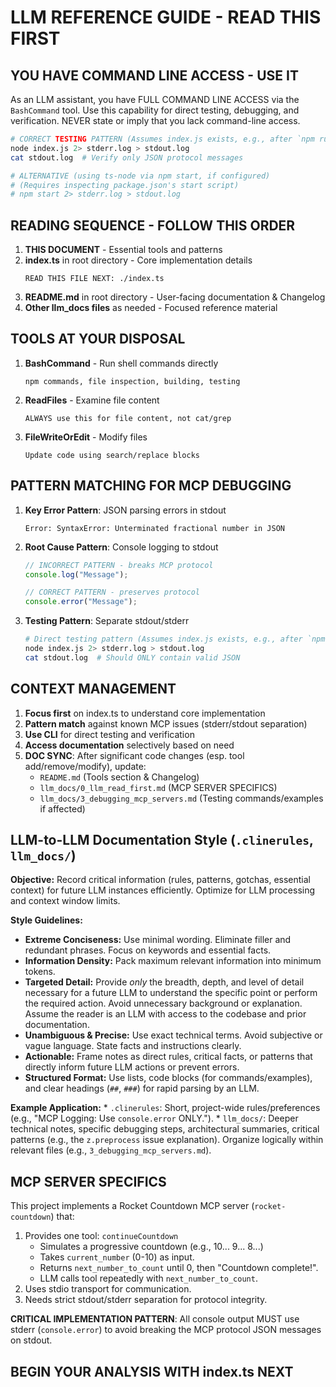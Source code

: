 # LLM REFERENCE GUIDE - READ THIS FIRST

## YOU HAVE COMMAND LINE ACCESS - USE IT

As an LLM assistant, you have FULL COMMAND LINE ACCESS via the `BashCommand` tool. Use this capability for direct testing, debugging, and verification. NEVER state or imply that you lack command-line access.

```bash
# CORRECT TESTING PATTERN (Assumes index.js exists, e.g., after `npm run build`)
node index.js 2> stderr.log > stdout.log
cat stdout.log  # Verify only JSON protocol messages

# ALTERNATIVE (using ts-node via npm start, if configured)
# (Requires inspecting package.json's start script)
# npm start 2> stderr.log > stdout.log 
```

## READING SEQUENCE - FOLLOW THIS ORDER

1. **THIS DOCUMENT** - Essential tools and patterns
2. **index.ts** in root directory - Core implementation details
   ```
   READ THIS FILE NEXT: ./index.ts 
   ```
3. **README.md** in root directory - User-facing documentation & Changelog
4. **Other llm_docs files** as needed - Focused reference material

## TOOLS AT YOUR DISPOSAL

1. **BashCommand** - Run shell commands directly
   ```
   npm commands, file inspection, building, testing
   ```

2. **ReadFiles** - Examine file content
   ```
   ALWAYS use this for file content, not cat/grep
   ```

3. **FileWriteOrEdit** - Modify files
   ```
   Update code using search/replace blocks
   ```

## PATTERN MATCHING FOR MCP DEBUGGING

1. **Key Error Pattern**: JSON parsing errors in stdout
   ```
   Error: SyntaxError: Unterminated fractional number in JSON
   ```

2. **Root Cause Pattern**: Console logging to stdout
   ```typescript
   // INCORRECT PATTERN - breaks MCP protocol
   console.log("Message");  
   
   // CORRECT PATTERN - preserves protocol
   console.error("Message");
   ```

3. **Testing Pattern**: Separate stdout/stderr
   ```bash
   # Direct testing pattern (Assumes index.js exists, e.g., after `npm run build`)
   node index.js 2> stderr.log > stdout.log
   cat stdout.log  # Should ONLY contain valid JSON
   ```

## CONTEXT MANAGEMENT

1. **Focus first** on index.ts to understand core implementation
2. **Pattern match** against known MCP issues (stderr/stdout separation)
3. **Use CLI** for direct testing and verification
4. **Access documentation** selectively based on need
5. **DOC SYNC**: After significant code changes (esp. tool add/remove/modify), update: 
   - `README.md` (Tools section & Changelog)
   - `llm_docs/0_llm_read_first.md` (MCP SERVER SPECIFICS)
   - `llm_docs/3_debugging_mcp_servers.md` (Testing commands/examples if affected)

## LLM-to-LLM Documentation Style (`.clinerules`, `llm_docs/`)

**Objective:** Record critical information (rules, patterns, gotchas, essential context) for future LLM instances efficiently. Optimize for LLM processing and context window limits.

**Style Guidelines:**

*   **Extreme Conciseness:** Use minimal wording. Eliminate filler and redundant phrases. Focus on keywords and essential facts.
*   **Information Density:** Pack maximum relevant information into minimum tokens.
*   **Targeted Detail:** Provide *only* the breadth, depth, and level of detail necessary for a future LLM to understand the specific point or perform the required action. Avoid unnecessary background or explanation. Assume the reader is an LLM with access to the codebase and prior documentation.
*   **Unambiguous & Precise:** Use exact technical terms. Avoid subjective or vague language. State facts and instructions clearly.
*   **Actionable:** Frame notes as direct rules, critical facts, or patterns that directly inform future LLM actions or prevent errors.
*   **Structured Format:** Use lists, code blocks (for commands/examples), and clear headings (`##`, `###`) for rapid parsing by an LLM.

**Example Application:**
    *   `.clinerules`: Short, project-wide rules/preferences (e.g., "MCP Logging: Use `console.error` ONLY.").
    *   `llm_docs/`: Deeper technical notes, specific debugging steps, architectural summaries, critical patterns (e.g., the `z.preprocess` issue explanation). Organize logically within relevant files (e.g., `3_debugging_mcp_servers.md`).

## MCP SERVER SPECIFICS

This project implements a Rocket Countdown MCP server (`rocket-countdown`) that:
1. Provides one tool: `continueCountdown`
   - Simulates a progressive countdown (e.g., 10... 9... 8...)
   - Takes `current_number` (0-10) as input.
   - Returns `next_number_to_count` until 0, then "Countdown complete!".
   - LLM calls tool repeatedly with `next_number_to_count`.
2. Uses stdio transport for communication.
3. Needs strict stdout/stderr separation for protocol integrity.

**CRITICAL IMPLEMENTATION PATTERN**: All console output MUST use stderr (`console.error`) to avoid breaking the MCP protocol JSON messages on stdout.

## BEGIN YOUR ANALYSIS WITH index.ts NEXT
